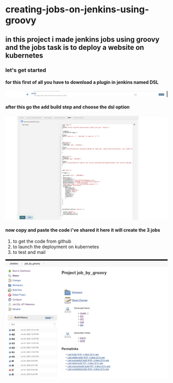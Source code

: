 # creating-jobs-on-jenkins-using-groovy

## in this project i made jenkins jobs using groovy and the jobs task is to deploy a website on kubernetes

### let's get started  

#### for this first of all you have to download a plugin in jenkins named DSL  

![alt text](https://github.com/zerocool-11/creating-jobs-on-jenkins-using-groovy/blob/master/images/t6-plugin.png)

#### after this  go the add build step and choose the dsl option

![alt text](https://github.com/zerocool-11/creating-jobs-on-jenkins-using-groovy/blob/master/images/t6-dsl-script.png)

#### now copy and paste the code i've shared it here it will create the 3 jobs

1. to get the code from github
2. to launch the deployment on kubernetes
3. to test and mail

![alt text](https://github.com/zerocool-11/creating-jobs-on-jenkins-using-groovy/blob/master/images/t6-view.png)

